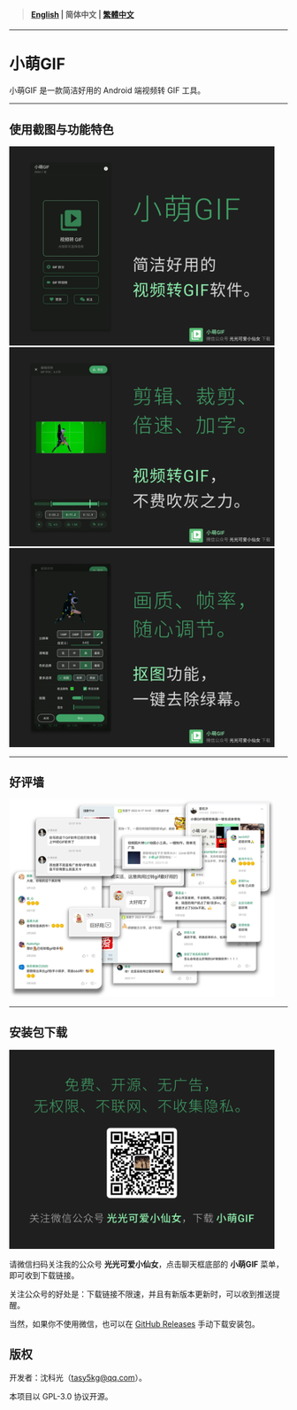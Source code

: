 > #### [English](https://example.com) | 简体中文 | [繁體中文](https://example.com)

---

# 小萌GIF

小萌GIF 是一款简洁好用的 Android 端视频转 GIF 工具。

---

## 使用截图与功能特色

<img src="img1-zh-rCN.webp" width="480"/>
<img src="img2-zh-rCN.webp" width="480"/>
<img src="img3-zh-rCN.webp" width="480"/>

---

## 好评墙

<img src="img11-zh-rCN.webp" width="480"/>

---

## 安装包下载

<img src="img4-zh-rCN.webp" width="480"/>

请微信扫码关注我的公众号 **光光可爱小仙女**，点击聊天框底部的 **小萌GIF** 菜单，即可收到下载链接。

关注公众号的好处是：下载链接不限速，并且有新版本更新时，可以收到推送提醒。

当然，如果你不使用微信，也可以在 [GitHub Releases](https://github.com/tasy5kg/CuteGIF/releases) 手动下载安装包。

## 版权

开发者：沈科光（tasy5kg@qq.com）。

本项目以 GPL-3.0 协议开源。